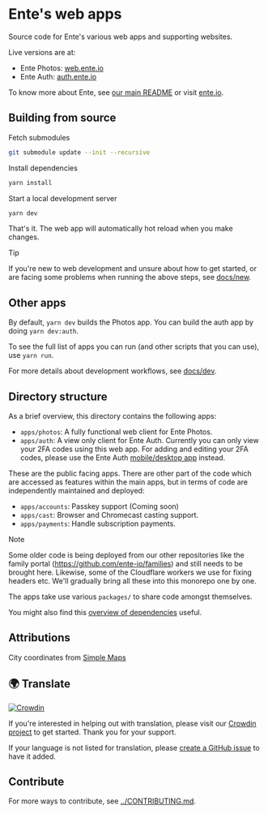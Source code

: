 # Ente's web apps

Source code for Ente's various web apps and supporting websites.

Live versions are at:

-   Ente Photos: [web.ente.io](https://web.ente.io)
-   Ente Auth: [auth.ente.io](https://auth.ente.io)

To know more about Ente, see [our main README](../README.md) or visit
[ente.io](https://ente.io).

## Building from source

Fetch submodules

```sh
git submodule update --init --recursive
```

Install dependencies

```sh
yarn install
```

Start a local development server

```sh
yarn dev
```

That's it. The web app will automatically hot reload when you make changes.

> [!TIP]
>
> If you're new to web development and unsure about how to get started, or are
> facing some problems when running the above steps, see
> [docs/new](docs/new.md).

## Other apps

By default, `yarn dev` builds the Photos app. You can build the auth app by
doing `yarn dev:auth`.

To see the full list of apps you can run (and other scripts that you can use),
use `yarn run`.

For more details about development workflows, see [docs/dev](docs/dev.md).

## Directory structure

As a brief overview, this directory contains the following apps:

-   `apps/photos`: A fully functional web client for Ente Photos.
-   `apps/auth`: A view only client for Ente Auth. Currently you can only view
    your 2FA codes using this web app. For adding and editing your 2FA codes,
    please use the Ente Auth [mobile/desktop app](../auth/README.md) instead.

These are the public facing apps. There are other part of the code which are
accessed as features within the main apps, but in terms of code are
independently maintained and deployed:

-   `apps/accounts`: Passkey support (Coming soon)
-   `apps/cast`: Browser and Chromecast casting support.
-   `apps/payments`: Handle subscription payments.

> [!NOTE]
>
> Some older code is being deployed from our other repositories like the family
> portal (https://github.com/ente-io/families) and still needs to be brought
> here. Likewise, some of the Cloudflare workers we use for fixing headers etc.
> We'll gradually bring all these into this monorepo one by one.

The apps take use various `packages/` to share code amongst themselves.

You might also find this [overview of dependencies](docs/dependencies.md)
useful.

## Attributions

City coordinates from [Simple Maps](https://simplemaps.com/data/world-cities)

## 🌍 Translate

[![Crowdin](https://badges.crowdin.net/ente-photos-web/localized.svg)](https://crowdin.com/project/ente-photos-web)

If you're interested in helping out with translation, please visit our
[Crowdin project](https://crowdin.com/project/ente-photos-web) to get started.
Thank you for your support.

If your language is not listed for translation, please
[create a GitHub issue](https://github.com/ente-io/ente/issues/new?title=Request+for+New+Language+Translation&body=Language+name%3A)
to have it added.

## Contribute

For more ways to contribute, see [../CONTRIBUTING.md](../CONTRIBUTING.md).
